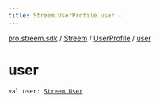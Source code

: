 ```yaml
---
title: Streem.UserProfile.user - 
---
```


[pro.streem.sdk](../../index.html) / [Streem](../index.html) / [UserProfile](index.html) / [user](./user.html)

# user

`val user: `[`Streem.User`](../-user/index.html)